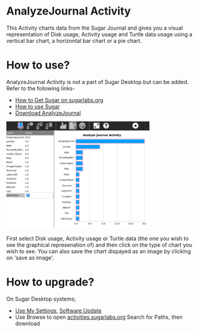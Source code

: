 AnalyzeJournal Activity
===============
This Activity charts data from the Sugar Journal and gives you a visual representation of Disk usage, Activity usage and Turtle data usage using a vertical bar chart, a horizontal bar chart or a pie chart.

How to use?
===============
AnalyzeJournal Activity is not a part of Sugar Desktop but can be added. Refer to the following links-

* [How to Get Sugar on sugarlabs.org](https://sugarlabs.org/)
* [How to use Sugar](https://help.sugarlabs.org/)
* [Download AnalyzeJournal](https://activities.sugarlabs.org/en-US/sugar/addon/4545)

<img src="Screenshots/2.png" width="75%" title="AnalyzeJournal Activity">

First select Disk usage, Activity usage or Turtle data (the one you wish to see the graphical represenation of) and then click on the type of chart you wish to see. You can also save the chart dispayed as an image by clicking on 'save as image'.

How to upgrade?
===============
On Sugar Desktop systems;

* [Use My Settings,](https://help.sugarlabs.org/my_settings.html) [Software Update](https://help.sugarlabs.org/my_settings.html#software-update) 
* Use Browse to open [activities.sugarlabs.org](https://activities.sugarlabs.org/) Search for Paths, then download

